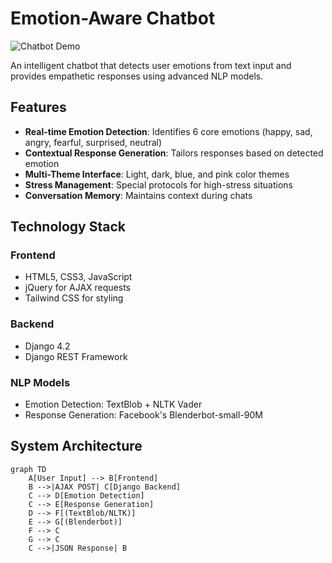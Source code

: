 # Emotion-Aware Chatbot

![Chatbot Demo](demo.gif)

An intelligent chatbot that detects user emotions from text input and provides empathetic responses using advanced NLP models.

## Features

- **Real-time Emotion Detection**: Identifies 6 core emotions (happy, sad, angry, fearful, surprised, neutral)
- **Contextual Response Generation**: Tailors responses based on detected emotion
- **Multi-Theme Interface**: Light, dark, blue, and pink color themes
- **Stress Management**: Special protocols for high-stress situations
- **Conversation Memory**: Maintains context during chats

## Technology Stack

### Frontend
- HTML5, CSS3, JavaScript
- jQuery for AJAX requests
- Tailwind CSS for styling

### Backend
- Django 4.2
- Django REST Framework

### NLP Models
- Emotion Detection: TextBlob + NLTK Vader
- Response Generation: Facebook's Blenderbot-small-90M

## System Architecture

```mermaid
graph TD
    A[User Input] --> B[Frontend]
    B -->|AJAX POST| C[Django Backend]
    C --> D[Emotion Detection]
    C --> E[Response Generation]
    D --> F[(TextBlob/NLTK)]
    E --> G[(Blenderbot)]
    F --> C
    G --> C
    C -->|JSON Response| B
